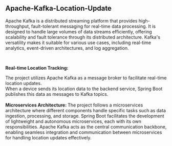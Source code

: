 <h2> Apache-Kafka-Location-Update </h2>
<p>Apache Kafka is a distributed streaming platform that provides high-throughput, fault-tolerant messaging for real-time data processing.
It is designed to handle large volumes of data streams efficiently, offering scalability and fault tolerance through its distributed architecture.
Kafka's versatility makes it suitable for various use cases, including real-time analytics, event-driven architectures, and log aggregation.</p>
<br>

<strong>Real-time Location Tracking:</strong>

The project utilizes Apache Kafka as a message broker to facilitate real-time location updates.
<br>
When a device sends its location data to the backend service, Spring Boot publishes this data as messages to Kafka topics.
<br> 
<br>
<strong>
Microservices Architecture: </strong>The project follows a microservices architecture where different components handle specific tasks such as data ingestion, processing, and storage. Spring Boot facilitates the development of lightweight and autonomous microservices, each with its own responsibilities. Apache Kafka acts as the central communication backbone, enabling seamless integration and communication between microservices for handling location updates effectively.
